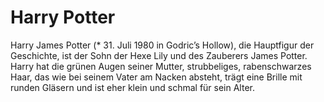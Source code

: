 # Harry Potter
Harry James Potter (* 31. Juli 1980 in Godric’s Hollow), die Hauptfigur der Geschichte, ist der Sohn der Hexe Lily und des Zauberers James Potter.
Harry hat die grünen Augen seiner Mutter, strubbeliges, rabenschwarzes Haar, das wie bei seinem Vater am Nacken absteht,
trägt eine Brille mit runden Gläsern und ist eher klein und schmal für sein Alter.

